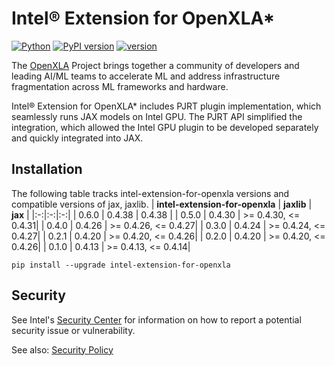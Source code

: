 # Intel® Extension for OpenXLA*

[![Python](https://img.shields.io/pypi/pyversions/intel_extension_for_openxla)](https://badge.fury.io/py/intel-extension-for-openxla)
[![PyPI version](https://badge.fury.io/py/intel-extension-for-openxla.svg)](https://badge.fury.io/py/intel-extension-for-openxla)
[![version](https://img.shields.io/github/v/release/intel/intel-extension-for-openxla?color=brightgreen)](https://github.com/intel/intel-extension-for-openxla/releases)

The [OpenXLA](https://github.com/openxla/xla) Project brings together a community of developers and leading AI/ML teams to accelerate ML and address infrastructure fragmentation across ML frameworks and hardware.

Intel® Extension for OpenXLA* includes PJRT plugin implementation, which seamlessly runs JAX models on Intel GPU. The PJRT API simplified the integration, which allowed the Intel GPU plugin to be developed separately and quickly integrated into JAX.

## Installation

The following table tracks intel-extension-for-openxla versions and compatible versions of jax, jaxlib.
| **intel-extension-for-openxla** | **jaxlib** | **jax** |
|:-:|:-:|:-:|
| 0.6.0 | 0.4.38 | 0.4.38 |
| 0.5.0 | 0.4.30 | >= 0.4.30, <= 0.4.31|
| 0.4.0 | 0.4.26 | >= 0.4.26, <= 0.4.27|
| 0.3.0 | 0.4.24 | >= 0.4.24, <= 0.4.27|
| 0.2.1 | 0.4.20 | >= 0.4.20, <= 0.4.26|
| 0.2.0 | 0.4.20 | >= 0.4.20, <= 0.4.26|
| 0.1.0 | 0.4.13 | >= 0.4.13, <= 0.4.14|


```
pip install --upgrade intel-extension-for-openxla
```

## Security
See Intel's [Security Center](https://www.intel.com/content/www/us/en/security-center/default.html) for information on how to report a potential security issue or vulnerability.

See also: [Security Policy](https://github.com/intel/intel-extension-for-openxla/blob/main/security.md)
